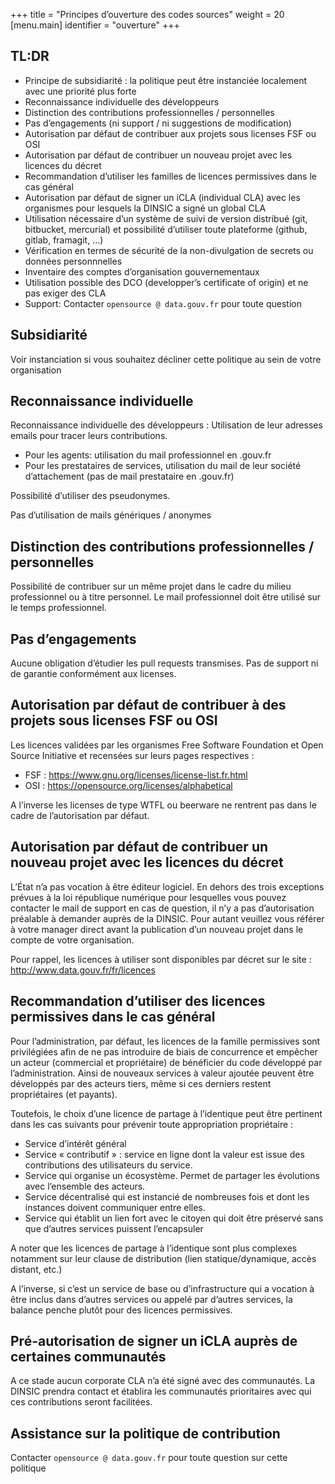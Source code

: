 +++
title = "Principes d’ouverture des codes sources"
weight = 20 
[menu.main]
  identifier = "ouverture"
+++

## TL:DR

 * Principe de subsidiarité : la politique peut être instanciée localement avec une priorité plus forte
 * Reconnaissance individuelle des développeurs
 * Distinction des contributions professionnelles / personnelles
 * Pas d’engagements (ni support / ni suggestions de modification)
 * Autorisation par défaut de contribuer aux projets sous licenses FSF ou OSI
 * Autorisation par défaut de contribuer un nouveau projet avec les licences du décret
 * Recommandation d’utiliser les familles de licences permissives dans le cas général
 * Autorisation par défaut de signer un iCLA (individual CLA) avec les organismes pour lesquels la DINSIC a signé un global CLA
 * Utilisation nécessaire d’un système de suivi de version distribué (git, bitbucket, mercurial) et possibilité d’utiliser toute plateforme (github, gitlab, framagit, ...)
 * Vérification en termes de sécurité de la non-divulgation de secrets ou données personnnelles
 * Inventaire des comptes d’organisation gouvernementaux
 * Utilisation possible des DCO (developper’s certificate of origin) et ne pas exiger des CLA
 * Support: Contacter `opensource @ data.gouv.fr` pour toute question

## Subsidiarité

Voir instanciation si vous souhaitez décliner cette politique au sein de votre organisation

## Reconnaissance individuelle

Reconnaissance individuelle des développeurs :  Utilisation de leur adresses emails pour tracer leurs contributions.

 * Pour les agents: utilisation du mail professionnel en .gouv.fr
 * Pour les prestataires de services, utilisation du mail de leur société d’attachement (pas de mail prestataire en .gouv.fr)

Possibilité d’utiliser des pseudonymes.

Pas d’utilisation de mails génériques / anonymes
 
## Distinction des contributions professionnelles / personnelles

Possibilité de contribuer sur un même projet dans le cadre du milieu professionnel ou à titre personnel. Le mail professionnel doit être utilisé sur le temps professionnel.

## Pas d’engagements

Aucune obligation d’étudier les pull requests transmises. Pas de support ni de garantie conformément aux licenses.

## Autorisation par défaut de contribuer à des projets sous licenses FSF ou OSI

Les licences validées par les organismes Free Software Foundation et Open Source Initiative et recensées sur leurs pages respectives :

 * FSF : https://www.gnu.org/licenses/license-list.fr.html 
 * OSI : https://opensource.org/licenses/alphabetical

A l’inverse les licenses de type WTFL ou beerware ne rentrent pas dans le cadre de l’autorisation par défaut.

## Autorisation par défaut de contribuer un nouveau projet avec les licences du décret

L’État n’a pas vocation à être éditeur logiciel. En dehors des trois exceptions prévues à la loi république numérique pour lesquelles vous pouvez contacter le mail de support en cas de question, il n’y a pas d’autorisation préalable à demander auprès de la DINSIC. Pour autant veuillez vous référer à votre manager direct avant la publication d’un nouveau projet dans le compte de votre organisation.

Pour rappel, les licences à utiliser sont disponibles par décret sur le site : http://www.data.gouv.fr/fr/licences

## Recommandation d’utiliser des licences permissives dans le cas général

Pour l’administration, par défaut, les licences de la famille permissives sont privilégiées afin de ne pas introduire de biais de concurrence et empêcher un acteur (commercial et propriétaire) de bénéficier du code développé par l’administration. Ainsi de nouveaux services à valeur ajoutée peuvent être développés par des acteurs tiers, même si ces derniers restent propriétaires (et payants).

Toutefois, le choix d’une licence de partage à l’identique peut être pertinent dans les cas suivants pour prévenir toute appropriation propriétaire :

 *	Service d’intérêt général
 *	Service « contributif » : service en ligne dont la valeur est issue des contributions des utilisateurs du service. 
 *	Service qui organise un écosystème. Permet de partager les évolutions avec l’ensemble des acteurs.
 *	Service décentralisé qui est instancié de nombreuses fois et dont les instances doivent communiquer entre elles.
 *	Service qui établit un lien fort avec le citoyen qui doit être préservé sans que d’autres services puissent l’encapsuler

A noter que les licences de partage à l’identique sont plus complexes notamment sur leur clause de distribution (lien statique/dynamique, accès distant, etc.)

A l’inverse, si c’est un service de base ou d’infrastructure qui a vocation à être inclus dans d’autres services ou appelé par d’autres services, la balance penche plutôt pour des licences permissives.

## Pré-autorisation de signer un iCLA auprès de certaines communautés

A ce stade aucun corporate CLA n’a été signé avec des communautés. La DINSIC prendra contact et établira les communautés prioritaires avec qui ces contributions seront facilitées.

## Assistance sur la politique de contribution

Contacter `opensource @ data.gouv.fr` pour toute question sur cette politique
